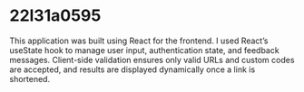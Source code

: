 # 22l31a0595
This application was built using React for the frontend. I used React’s useState hook to manage user input, authentication state, and feedback messages.
Client-side validation ensures only valid URLs and custom codes are accepted, and results are displayed dynamically once a link is shortened.
